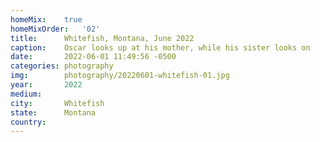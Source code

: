```yaml
---
homeMix:	true
homeMixOrder:	'02'
title:  	Whitefish, Montana, June 2022
caption:	Oscar looks up at his mother, while his sister looks on
date:   	2022-06-01 11:49:56 -0500
categories: photography
img:		photography/20220601-whitefish-01.jpg
year:		2022
medium:
city:		Whitefish
state:		Montana
country:
---
```

